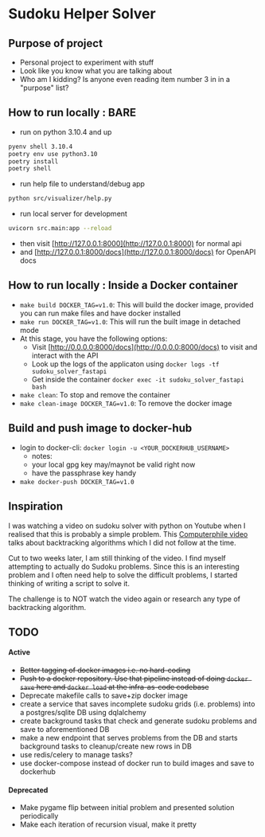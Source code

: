 # Sudoku Helper Solver

## Purpose of project

- Personal project to experiment with stuff
- Look like you know what you are talking about
- Who am I kidding? Is anyone even reading item number 3 in in a "purpose" list?

## How to run locally : BARE

- run on python 3.10.4 and up
```bash
pyenv shell 3.10.4
poetry env use python3.10
poetry install
poetry shell
```
- run help file to understand/debug app
```bash
python src/visualizer/help.py
```
- run local server for development
```bash
uvicorn src.main:app --reload
```
- then visit [http://127.0.0.1:8000](http://127.0.0.1:8000) for normal api
- and [http://127.0.0.1:8000/docs](http://127.0.0.1:8000/docs) for OpenAPI docs

## How to run locally : Inside a Docker container

- `make build DOCKER_TAG=v1.0`: This will build the docker image, provided you can run make files and have docker installed
- `make run DOCKER_TAG=v1.0`: This will run the built image in detached mode
- At this stage, you have the following options:
  - Visit [http://0.0.0.0:8000/docs](http://0.0.0.0:8000/docs) to visit and interact with the API
  - Look up the logs of the applicaton using `docker logs -tf sudoku_solver_fastapi`
  - Get inside the container `docker exec -it sudoku_solver_fastapi bash`
- `make clean`: To stop and remove the container
- `make clean-image DOCKER_TAG=v1.0`: To remove the docker image

## Build and push image to docker-hub

- login to docker-cli: `docker login -u <YOUR_DOCKERHUB_USERNAME>`
    - notes:
    - your local gpg key may/maynot be valid right now
    - have the passphrase key handy
- `make docker-push DOCKER_TAG=v1.0`

## Inspiration

I was watching a video on sudoku solver with python on Youtube when I realised that this is probably a simple problem. This [Computerphile video](https://www.youtube.com/watch?v=G_UYXzGuqvM) talks about backtracking algorithms which I did not follow at the time.

Cut to two weeks later, I am still thinking of the video. I find myself attempting to actually do Sudoku problems. Since this is an interesting problem and I often need help to solve the difficult problems, I started thinking of writing a script to solve it.

The challenge is to NOT watch the video again or research any type of backtracking algorithm.

## TODO

#### Active

- ~~Better tagging of docker images i.e. no hard-coding~~
- ~~Push to a docker repository. Use that pipeline instead of doing `docker save` here and `docker load` at the infra-as-code codebase~~
- Deprecate makefile calls to save+zip docker image
- create a service that saves incomplete sudoku grids (i.e. problems) into a postgres/sqlite DB using dqlalchemy
- create background tasks that check and generate sudoku problems and save to aforementioned DB
- make a new endpoint that serves problems from the DB and starts background tasks to cleanup/create new rows in DB
- use redis/celery to manage tasks?
- use docker-compose instead of docker run to build images and save to dockerhub

#### Deprecated

- Make pygame flip between initial problem and presented solution periodically
- Make each iteration of recursion visual, make it pretty
